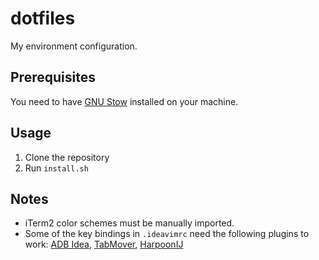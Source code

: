 # dotfiles

My environment configuration.

## Prerequisites

You need to have [GNU Stow](https://www.gnu.org/software/stow/) installed on your machine.

## Usage

1. Clone the repository
2. Run `install.sh`

## Notes

- iTerm2 color schemes must be manually imported.
- Some of the key bindings in `.ideavimrc` need the following plugins to work: [ADB Idea](https://github.com/pbreault/adb-idea/),
[TabMover](https://github.com/mikinw/TabMover), [HarpoonIJ](https://github.com/AlexGirardDev/HarpoonIJ)
